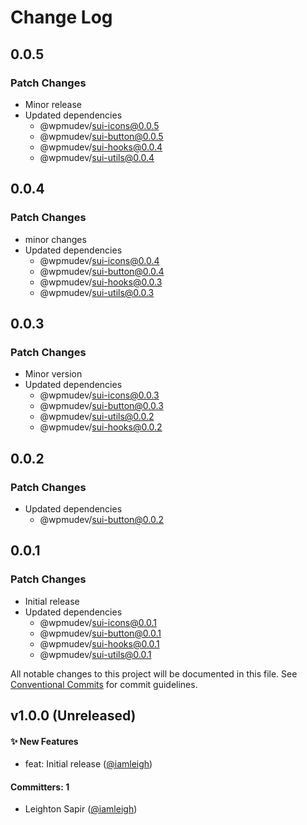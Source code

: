 # Change Log

## 0.0.5

### Patch Changes

- Minor release
- Updated dependencies
  - @wpmudev/sui-icons@0.0.5
  - @wpmudev/sui-button@0.0.5
  - @wpmudev/sui-hooks@0.0.4
  - @wpmudev/sui-utils@0.0.4

## 0.0.4

### Patch Changes

- minor changes
- Updated dependencies
  - @wpmudev/sui-icons@0.0.4
  - @wpmudev/sui-button@0.0.4
  - @wpmudev/sui-hooks@0.0.3
  - @wpmudev/sui-utils@0.0.3

## 0.0.3

### Patch Changes

- Minor version
- Updated dependencies
  - @wpmudev/sui-icons@0.0.3
  - @wpmudev/sui-button@0.0.3
  - @wpmudev/sui-utils@0.0.2
  - @wpmudev/sui-hooks@0.0.2

## 0.0.2

### Patch Changes

- Updated dependencies
  - @wpmudev/sui-button@0.0.2

## 0.0.1

### Patch Changes

- Initial release
- Updated dependencies
  - @wpmudev/sui-icons@0.0.1
  - @wpmudev/sui-button@0.0.1
  - @wpmudev/sui-hooks@0.0.1
  - @wpmudev/sui-utils@0.0.1

All notable changes to this project will be documented in this file. See
[Conventional Commits](https://conventionalcommits.org/) for commit guidelines.

## v1.0.0 (Unreleased)

#### ✨ New Features

- feat: Initial release ([@iamleigh](https://github.com/iamleigh))

#### Committers: 1

- Leighton Sapir ([@iamleigh](https://github.com/iamleigh))
